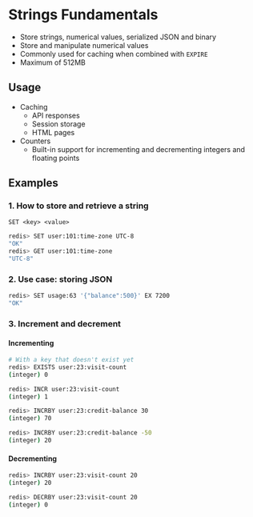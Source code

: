 # Strings Fundamentals

- Store strings, numerical values, serialized JSON and binary
- Store and manipulate numerical values 
- Commonly used for caching when combined with `EXPIRE`
- Maximum of 512MB

## Usage

- Caching
  - API responses
  - Session storage
  - HTML pages
- Counters
  - Built-in support for incrementing and decrementing integers and floating points

## Examples

### 1. How to store and retrieve a string

`SET <key> <value>`

```bash
redis> SET user:101:time-zone UTC-8
"OK"
redis> GET user:101:time-zone
"UTC-8"
```

### 2. Use case: storing JSON 

```bash
redis> SET usage:63 '{"balance":500}' EX 7200
"OK"
```

### 3. Increment and decrement 

#### Incrementing

```bash
# With a key that doesn't exist yet
redis> EXISTS user:23:visit-count
(integer) 0

redis> INCR user:23:visit-count
(integer) 1
```

```bash
redis> INCRBY user:23:credit-balance 30 
(integer) 70

redis> INCRBY user:23:credit-balance -50 
(integer) 20
```

#### Decrementing

```bash
redis> INCRBY user:23:visit-count 20
(integer) 20

redis> DECRBY user:23:visit-count 20
(integer) 0
```
